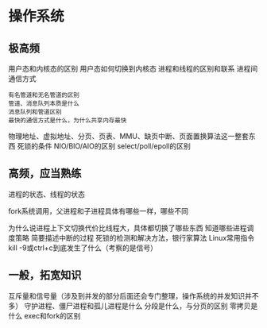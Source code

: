 # 操作系统
## 极高频
用户态和内核态的区别
用户态如何切换到内核态
进程和线程的区别和联系
进程间通信方式

    有名管道和无名管道的区别
    管道、消息队列本质是什么
    消息队列和管道区别
    最快的通信方式是什么，为什么共享内存最快
物理地址、虚拟地址、分页、页表、MMU、缺页中断、页面置换算法这一整套东西
死锁的条件
NIO/BIO/AIO的区别
select/poll/epoll的区别
## 高频，应当熟练
进程的状态、线程的状态

fork系统调用，父进程和子进程具体有哪些一样，哪些不同

为什么说进程上下文切换代价比线程大，具体都切换了哪些东西
知道哪些进程调度策略
简要描述中断的过程
死锁的检测和解决方法，银行家算法
Linux常用指令
kill -9或ctrl+c到底发生了什么（考察的是信号）
## 一般，拓宽知识
互斥量和信号量（涉及到并发的部分后面还会专门整理，操作系统的并发知识并不多）
守护进程、僵尸进程和孤儿进程是什么
分段是什么，与分页的区别
零拷贝是什么
exec和fork的区别

